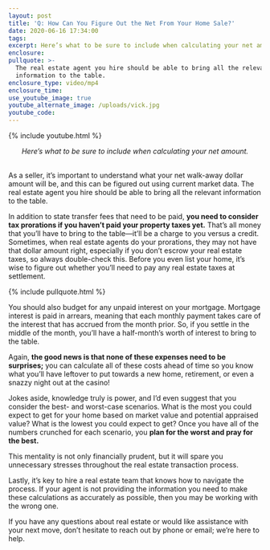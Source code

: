 ```yaml
---
layout: post
title: 'Q: How Can You Figure Out the Net From Your Home Sale?'
date: 2020-06-16 17:34:00
tags:
excerpt: Here’s what to be sure to include when calculating your net amount.
enclosure:
pullquote: >-
  The real estate agent you hire should be able to bring all the relevant
  information to the table.
enclosure_type: video/mp4
enclosure_time:
use_youtube_image: true
youtube_alternate_image: /uploads/vick.jpg
youtube_code:
---
```


{% include youtube.html %}

<center><em>Here’s what to be sure to include when calculating your net amount.</em></center>
&nbsp;

As a seller, it’s important to understand what your net walk-away dollar amount will be, and this can be figured out using current market data. The real estate agent you hire should be able to bring all the relevant information to the table.&nbsp;

In addition to state transfer fees that need to be paid, **you need to consider tax prorations if you haven’t paid your property taxes yet.** That’s all money that you’ll have to bring to the table—it’ll be a charge to you versus a credit. Sometimes, when real estate agents do your prorations, they may not have that dollar amount right, especially if you don’t escrow your real estate taxes, so always double-check this. Before you even list your home, it’s wise to figure out whether you’ll need to pay any real estate taxes at settlement.&nbsp;

{% include pullquote.html %}

You should also budget for any unpaid interest on your mortgage. Mortgage interest is paid in arrears, meaning that each monthly payment takes care of the interest that has accrued from the month prior. So, if you settle in the middle of the month, you’ll have a half-month’s worth of interest to bring to the table.&nbsp;

Again, **the good news is that none of these expenses need to be surprises;** you can calculate all of these costs ahead of time so you know what you’ll have leftover to put towards a new home, retirement, or even a snazzy night out at the casino\!&nbsp;

Jokes aside, knowledge truly is power, and I’d even suggest that you consider the best- and worst-case scenarios. What is the most you could expect to get for your home based on market value and potential appraised value? What is the lowest you could expect to get? Once you have all of the numbers crunched for each scenario, you **plan for the worst and pray for the best.**

This mentality is not only financially prudent, but it will spare you unnecessary stresses throughout the real estate transaction process.&nbsp;

Lastly, it’s key to hire a real estate team that knows how to navigate the process. If your agent is not providing the information you need to make these calculations as accurately as possible, then you may be working with the wrong one.&nbsp;

If you have any questions about real estate or would like assistance with your next move, don’t hesitate to reach out by phone or email; we’re here to help.